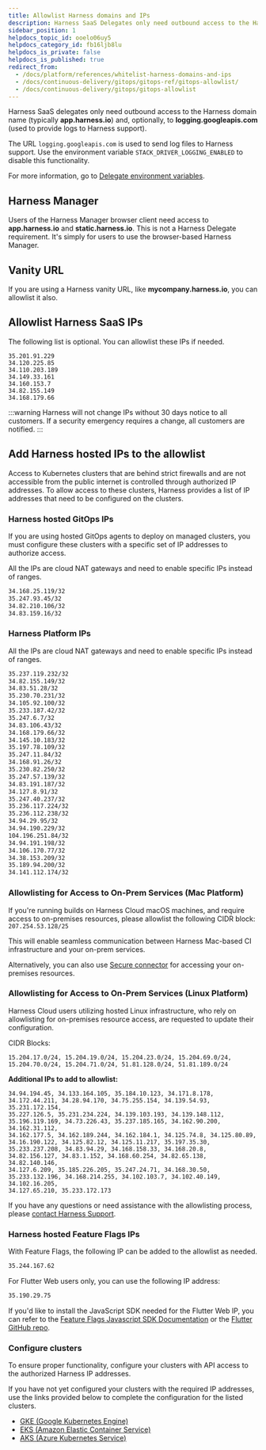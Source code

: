 ```yaml
---
title: Allowlist Harness domains and IPs
description: Harness SaaS Delegates only need outbound access to the Harness domain name (most commonly, app.harness.io) and, optionally, to logging.googleapis.com.
sidebar_position: 1
helpdocs_topic_id: ooelo06uy5
helpdocs_category_id: fb16ljb8lu
helpdocs_is_private: false
helpdocs_is_published: true
redirect_from:
  - /docs/platform/references/whitelist-harness-domains-and-ips
  - /docs/continuous-delivery/gitops/gitops-ref/gitops-allowlist/
  - /docs/continuous-delivery/gitops/gitops-allowlist
---
```


Harness SaaS delegates only need outbound access to the Harness domain name (typically **app.harness.io**) and, optionally, to **logging.googleapis.com** (used to provide logs to Harness support).

The URL `logging.googleapis.com` is used to send log files to Harness support. Use the environment variable `STACK_DRIVER_LOGGING_ENABLED` to disable this functionality.

For more information, go to [Delegate environment variables](/docs/platform/delegates/delegate-reference/delegate-environment-variables/#stack_driver_logging_enabled).

## Harness Manager

Users of the Harness Manager browser client need access to **app.harness.io** and **static.harness.io**. This is not a Harness Delegate requirement. It's simply for users to use the browser-based Harness Manager.

## Vanity URL

If you are using a Harness vanity URL, like **mycompany.harness.io**, you can allowlist it also.

## Allowlist Harness SaaS IPs

The following list is optional. You can allowlist these IPs if needed.

```
35.201.91.229
34.120.225.85
34.110.203.189
34.149.33.161
34.160.153.7
34.82.155.149
34.168.179.66
```

:::warning
Harness will not change IPs without 30 days notice to all customers. If a security emergency requires a change, all customers are notified.
:::

## Add Harness hosted IPs to the allowlist

Access to Kubernetes clusters that are behind strict firewalls and are not accessible from the public internet is controlled through authorized IP addresses. To allow access to these clusters, Harness provides a list of IP addresses that need to be configured on the clusters.

### Harness hosted GitOps IPs

If you are using hosted GitOps agents to deploy on managed clusters, you must configure these clusters with a specific set of IP addresses to authorize access.

All the IPs are cloud NAT gateways and need to enable specific IPs instead of ranges.

```bash
34.168.25.119/32
35.247.93.45/32
34.82.210.106/32
34.83.159.16/32
```

### Harness Platform IPs

All the IPs are cloud NAT gateways and need to enable specific IPs instead of ranges.

```bash
35.237.119.232/32
34.82.155.149/32
34.83.51.28/32
35.230.70.231/32
34.105.92.100/32
35.233.187.42/32
35.247.6.7/32
34.83.106.43/32
34.168.179.66/32
34.145.10.183/32
35.197.78.109/32
35.247.11.84/32
34.168.91.26/32
35.230.82.250/32
35.247.57.139/32
34.83.191.187/32
34.127.8.91/32
35.247.40.237/32
35.236.117.224/32
35.236.112.238/32
34.94.29.95/32
34.94.190.229/32
104.196.251.84/32
34.94.191.198/32
34.106.170.77/32
34.38.153.209/32
35.189.94.200/32
34.141.112.174/32
```
### Allowlisting for Access to On-Prem Services (Mac Platform)

If you're running builds on Harness Cloud macOS machines, and require access to on-premises resources, please allowlist the following CIDR block:  `207.254.53.128/25`

This will enable seamless communication between Harness Mac-based CI infrastructure and your on-prem services.

Alternatively, you can also use [Secure connector](/docs/continuous-integration/secure-ci/secure-connect) for accessing your on-premises resources.

### Allowlisting for Access to On-Prem Services (Linux Platform)

Harness Cloud users utilizing hosted Linux infrastructure, who rely on allowlisting for on-premises resource access, are requested to update their configuration.

CIDR Blocks:

```
15.204.17.0/24, 15.204.19.0/24, 15.204.23.0/24, 15.204.69.0/24, 15.204.70.0/24, 15.204.71.0/24, 51.81.128.0/24, 51.81.189.0/24
```

**Additional IPs to add to allowlist:**
```
34.94.194.45, 34.133.164.105, 35.184.10.123, 34.171.8.178, 34.172.44.211, 34.28.94.170, 34.75.255.154, 34.139.54.93, 35.231.172.154,  
35.227.126.5, 35.231.234.224, 34.139.103.193, 34.139.148.112, 35.196.119.169, 34.73.226.43, 35.237.185.165, 34.162.90.200, 34.162.31.112,  
34.162.177.5, 34.162.189.244, 34.162.184.1, 34.125.74.8, 34.125.80.89, 34.16.190.122, 34.125.82.12, 34.125.11.217, 35.197.35.30,  
35.233.237.208, 34.83.94.29, 34.168.158.33, 34.168.20.8, 34.82.156.127, 34.83.1.152, 34.168.60.254, 34.82.65.138, 34.82.140.146,  
34.127.6.209, 35.185.226.205, 35.247.24.71, 34.168.30.50, 35.233.132.196, 34.168.214.255, 34.102.103.7, 34.102.40.149, 34.102.16.205,  
34.127.65.210, 35.233.172.173
```
If you have any questions or need assistance with the allowlisting process, please [contact Harness Support](https://support.harness.io/).

### Harness hosted Feature Flags IPs

With Feature Flags, the following IP can be added to the allowlist as needed.

```bash
35.244.167.62
```

For Flutter Web users only, you can use the following IP address:

```bash
35.190.29.75
```

If you'd like to install the JavaScript SDK needed for the Flutter Web IP, you can refer to the [Feature Flags Javascript SDK Documentation](../../feature-flags/use-ff/ff-sdks/client-sdks/java-script-sdk-references.md) or the [Flutter GitHub repo](https://github.com/harness/ff-flutter-client-sdk#sdk-installation-for-flutter-web).

### Configure clusters

To ensure proper functionality, configure your clusters with API access to the authorized Harness IP addresses.

If you have not yet configured your clusters with the required IP addresses, use the links provided below to complete the configuration for the listed clusters.

- [GKE (Google Kubernetes Engine)](https://cloud.google.com/kubernetes-engine/docs/how-to/authorized-networks)
- [EKS (Amazon Elastic Container Service)](https://repost.aws/knowledge-center/eks-lock-api-access-IP-addresses)
- [AKS (Azure Kubernetes Service)](https://learn.microsoft.com/en-us/azure/aks/api-server-authorized-ip-ranges)

